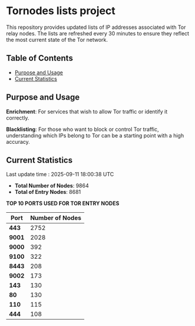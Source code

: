 # Tornodes lists project

This repository provides updated lists of IP addresses associated with Tor relay nodes. The lists are refreshed every 30 minutes to ensure they reflect the most current state of the Tor network.

## Table of Contents

- [Purpose and Usage](#purpose-and-usage)
- [Current Statistics](#current-statistics)


## Purpose and Usage

**Enrichment**: For services that wish to allow Tor traffic or identify it correctly.

**Blacklisting**: For those who want to block or control Tor traffic, understanding which IPs belong to Tor can be a starting point with a high accuracy.

## Current Statistics

Last update time : 2025-09-11 18:00:38 UTC

- **Total Number of Nodes**: 9864
- **Total of Entry Nodes**: 8681

**TOP 10 PORTS USED FOR TOR ENTRY NODES**

| **Port** | **Number of Nodes** |
|------|-----------------|
| **443**   | 2752  |
| **9001**   | 2028  |
| **9000**   | 392  |
| **9100**   | 322  |
| **8443**   | 208  |
| **9002**   | 173  |
| **143**   | 130  |
| **80**   | 130  |
| **110**   | 115  |
| **444**   | 108  |

